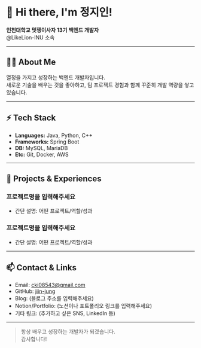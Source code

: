 # 👋 Hi there, I'm 정지인!

**인천대학교 멋쟁이사자 13기 백엔드 개발자**  
@LikeLion-INU 소속

---

## 🧑‍💻 About Me
열정을 가지고 성장하는 백엔드 개발자입니다.  
새로운 기술을 배우는 것을 좋아하고, 팀 프로젝트 경험과 함께 꾸준히 개발 역량을 쌓고 있습니다.

---

## ⚡ Tech Stack

- **Languages:** Java, Python, C++
- **Frameworks:** Spring Boot
- **DB:** MySQL, MariaDB
- **Etc:** Git, Docker, AWS

---

## 🌱 Projects & Experiences

### 프로젝트명을 입력해주세요
- 간단 설명: 어떤 프로젝트/역할/성과

### 프로젝트명을 입력해주세요
- 간단 설명: 어떤 프로젝트/역할/성과

---

## 📫 Contact & Links

- Email: cki08543@gmail.com
- GitHub: [jiin-jung](https://github.com/jiin-jung)
- Blog: (블로그 주소를 입력해주세요)
- Notion/Portfolio: (노션이나 포트폴리오 링크를 입력해주세요)
- 기타 링크: (추가하고 싶은 SNS, LinkedIn 등)

---

> 항상 배우고 성장하는 개발자가 되겠습니다.  
> 감사합니다!
